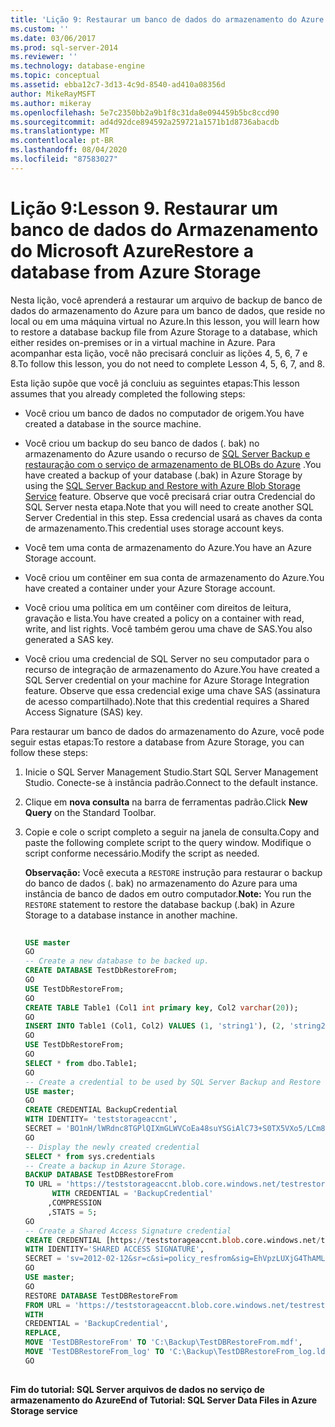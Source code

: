 ```yaml
---
title: 'Lição 9: Restaurar um banco de dados do armazenamento do Azure | Microsoft Docs'
ms.custom: ''
ms.date: 03/06/2017
ms.prod: sql-server-2014
ms.reviewer: ''
ms.technology: database-engine
ms.topic: conceptual
ms.assetid: ebba12c7-3d13-4c9d-8540-ad410a08356d
author: MikeRayMSFT
ms.author: mikeray
ms.openlocfilehash: 5e7c2350bb2a9b1f8c31da8e094459b5bc8ccd90
ms.sourcegitcommit: ad4d92dce894592a259721a1571b1d8736abacdb
ms.translationtype: MT
ms.contentlocale: pt-BR
ms.lasthandoff: 08/04/2020
ms.locfileid: "87583027"
---
```

# <a name="lesson-9-restore-a-database-from-azure-storage"></a><span data-ttu-id="9b0d5-103">Lição 9:</span><span class="sxs-lookup"><span data-stu-id="9b0d5-103">Lesson 9.</span></span> <span data-ttu-id="9b0d5-104">Restaurar um banco de dados do Armazenamento do Microsoft Azure</span><span class="sxs-lookup"><span data-stu-id="9b0d5-104">Restore a database from Azure Storage</span></span>
  <span data-ttu-id="9b0d5-105">Nesta lição, você aprenderá a restaurar um arquivo de backup de banco de dados do armazenamento do Azure para um banco de dados, que reside no local ou em uma máquina virtual no Azure.</span><span class="sxs-lookup"><span data-stu-id="9b0d5-105">In this lesson, you will learn how to restore a database backup file from Azure Storage to a database, which either resides on-premises or in a virtual machine in Azure.</span></span> <span data-ttu-id="9b0d5-106">Para acompanhar esta lição, você não precisará concluir as lições 4, 5, 6, 7 e 8.</span><span class="sxs-lookup"><span data-stu-id="9b0d5-106">To follow this lesson, you do not need to complete Lesson 4, 5, 6, 7, and 8.</span></span>  
  
 <span data-ttu-id="9b0d5-107">Esta lição supõe que você já concluiu as seguintes etapas:</span><span class="sxs-lookup"><span data-stu-id="9b0d5-107">This lesson assumes that you already completed the following steps:</span></span>  
  
-   <span data-ttu-id="9b0d5-108">Você criou um banco de dados no computador de origem.</span><span class="sxs-lookup"><span data-stu-id="9b0d5-108">You have created a database in the source machine.</span></span>  
  
-   <span data-ttu-id="9b0d5-109">Você criou um backup do seu banco de dados (. bak) no armazenamento do Azure usando o recurso de [SQL Server Backup e restauração com o serviço de armazenamento de BLOBs do Azure](backup-restore/sql-server-backup-and-restore-with-microsoft-azure-blob-storage-service.md) .</span><span class="sxs-lookup"><span data-stu-id="9b0d5-109">You have created a backup of your database (.bak) in Azure Storage by using the [SQL Server Backup and Restore with Azure Blob Storage Service](backup-restore/sql-server-backup-and-restore-with-microsoft-azure-blob-storage-service.md) feature.</span></span> <span data-ttu-id="9b0d5-110">Observe que você precisará criar outra Credencial do SQL Server nesta etapa.</span><span class="sxs-lookup"><span data-stu-id="9b0d5-110">Note that you will need to create another SQL Server Credential in this step.</span></span> <span data-ttu-id="9b0d5-111">Essa credencial usará as chaves da conta de armazenamento.</span><span class="sxs-lookup"><span data-stu-id="9b0d5-111">This credential uses storage account keys.</span></span>  
  
-   <span data-ttu-id="9b0d5-112">Você tem uma conta de armazenamento do Azure.</span><span class="sxs-lookup"><span data-stu-id="9b0d5-112">You have an Azure Storage account.</span></span>  
  
-   <span data-ttu-id="9b0d5-113">Você criou um contêiner em sua conta de armazenamento do Azure.</span><span class="sxs-lookup"><span data-stu-id="9b0d5-113">You have created a container under your Azure Storage account.</span></span>  
  
-   <span data-ttu-id="9b0d5-114">Você criou uma política em um contêiner com direitos de leitura, gravação e lista.</span><span class="sxs-lookup"><span data-stu-id="9b0d5-114">You have created a policy on a container with read, write, and list rights.</span></span> <span data-ttu-id="9b0d5-115">Você também gerou uma chave de SAS.</span><span class="sxs-lookup"><span data-stu-id="9b0d5-115">You also generated a SAS key.</span></span>  
  
-   <span data-ttu-id="9b0d5-116">Você criou uma credencial de SQL Server no seu computador para o recurso de integração de armazenamento do Azure.</span><span class="sxs-lookup"><span data-stu-id="9b0d5-116">You have created a SQL Server credential on your machine for Azure Storage Integration feature.</span></span> <span data-ttu-id="9b0d5-117">Observe que essa credencial exige uma chave SAS (assinatura de acesso compartilhado).</span><span class="sxs-lookup"><span data-stu-id="9b0d5-117">Note that this credential requires a Shared Access Signature (SAS) key.</span></span>  
  
 <span data-ttu-id="9b0d5-118">Para restaurar um banco de dados do armazenamento do Azure, você pode seguir estas etapas:</span><span class="sxs-lookup"><span data-stu-id="9b0d5-118">To restore a database from Azure Storage, you can follow these steps:</span></span>  
  
1.  <span data-ttu-id="9b0d5-119">Inicie o SQL Server Management Studio.</span><span class="sxs-lookup"><span data-stu-id="9b0d5-119">Start SQL Server Management Studio.</span></span> <span data-ttu-id="9b0d5-120">Conecte-se à instância padrão.</span><span class="sxs-lookup"><span data-stu-id="9b0d5-120">Connect to the default instance.</span></span>  
  
2.  <span data-ttu-id="9b0d5-121">Clique em **nova consulta** na barra de ferramentas padrão.</span><span class="sxs-lookup"><span data-stu-id="9b0d5-121">Click **New Query** on the Standard Toolbar.</span></span>  
  
3.  <span data-ttu-id="9b0d5-122">Copie e cole o script completo a seguir na janela de consulta.</span><span class="sxs-lookup"><span data-stu-id="9b0d5-122">Copy and paste the following complete script to the query window.</span></span> <span data-ttu-id="9b0d5-123">Modifique o script conforme necessário.</span><span class="sxs-lookup"><span data-stu-id="9b0d5-123">Modify the script as needed.</span></span>  
  
     <span data-ttu-id="9b0d5-124">**Observação:** Você executa a `RESTORE` instrução para restaurar o backup do banco de dados (. bak) no armazenamento do Azure para uma instância de banco de dados em outro computador.</span><span class="sxs-lookup"><span data-stu-id="9b0d5-124">**Note:** You run the `RESTORE` statement to restore the database backup (.bak) in Azure Storage to a database instance in another machine.</span></span>  
  
    ```sql  
  
    USE master   
    GO   
    -- Create a new database to be backed up.   
    CREATE DATABASE TestDbRestoreFrom;   
    GO   
    USE TestDbRestoreFrom;   
    GO   
    CREATE TABLE Table1 (Col1 int primary key, Col2 varchar(20));   
    GO   
    INSERT INTO Table1 (Col1, Col2) VALUES (1, 'string1'), (2, 'string2');   
    GO   
    USE TestDbRestoreFrom;   
    GO   
    SELECT * from dbo.Table1;   
    GO   
    -- Create a credential to be used by SQL Server Backup and Restore with Azure -----Blob Storage Service.   
    USE master;   
    GO   
    CREATE CREDENTIAL BackupCredential    
    WITH IDENTITY= 'teststorageaccnt',   
    SECRET = 'BO1nH/lWRdnc8TGPlQIXmGLWVCoEa48suYSGiAlC73+S0TX5VXo5/LCm8qiyGCYafDg4ZsueDIV3GQ5RXHaRGw=='    
    GO   
    -- Display the newly created credential   
    SELECT * from sys.credentials   
    -- Create a backup in Azure Storage.   
    BACKUP DATABASE TestDBRestoreFrom    
    TO URL = 'https://teststorageaccnt.blob.core.windows.net/testrestorefrom/TestDBRestoreFrom.bak'    
          WITH CREDENTIAL = 'BackupCredential'    
         ,COMPRESSION   
         ,STATS = 5;   
    GO    
    -- Create a Shared Access Signature credential   
    CREATE CREDENTIAL [https://teststorageaccnt.blob.core.windows.net/testrestorefrom]   
    WITH IDENTITY='SHARED ACCESS SIGNATURE',   
    SECRET = 'sv=2012-02-12&sr=c&si=policy_resfrom&sig=EhVpzLUXjG4ThAMLmVhrnoiCt8IfmD3BsuYiMawGzxc%3D'   
    GO   
    USE master;   
    GO   
    RESTORE DATABASE TestDBRestoreFrom    
    FROM URL = 'https://teststorageaccnt.blob.core.windows.net/testrestorefrom/TestDBRestoreFrom.bak'    
    WITH    
    CREDENTIAL = 'BackupCredential',    
    REPLACE,   
    MOVE 'TestDBRestoreFrom' TO 'C:\Backup\TestDBRestoreFrom.mdf',     
    MOVE 'TestDBRestoreFrom_log' TO 'C:\Backup\TestDBRestoreFrom_log.ldf';   
    GO  
  
    ```  
  
 <span data-ttu-id="9b0d5-125">**Fim do tutorial: SQL Server arquivos de dados no serviço de armazenamento do Azure**</span><span class="sxs-lookup"><span data-stu-id="9b0d5-125">**End of Tutorial: SQL Server Data Files in Azure Storage service**</span></span>  
  
  
